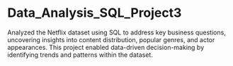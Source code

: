 # Data_Analysis_SQL_Project3
Analyzed the Netflix dataset using SQL to address key business questions, uncovering insights into content distribution, popular genres, and actor appearances. This project enabled data-driven decision-making by identifying trends and patterns within the dataset.

